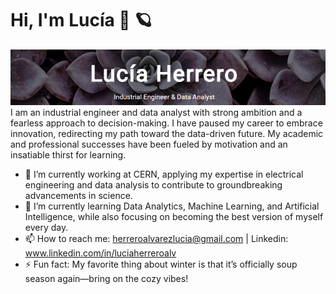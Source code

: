 # Hi, I'm Lucía 🍫 🪐

<img src=fondo.PNG>
I am an industrial engineer and data analyst with strong ambition and a fearless approach to decision-making.
I have paused my career to embrace innovation, redirecting my path toward the data-driven future.
My academic and professional successes have been fueled by motivation and an insatiable thirst for learning.


- 🔭 I’m currently working at CERN, applying my expertise in electrical engineering and data analysis to contribute to groundbreaking advancements in science.
- 🌱 I’m currently learning Data Analytics, Machine Learning, and Artificial Intelligence, while also focusing on becoming the best version of myself every day.
- 📫 How to reach me: herreroalvarezlucia@gmail.com | Linkedin: www.linkedin.com/in/luciaherreroalv
- ⚡ Fun fact: My favorite thing about winter is that it’s officially soup season again—bring on the cozy vibes!
  
